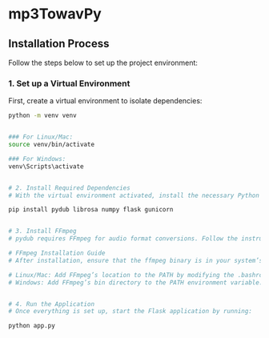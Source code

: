 # mp3TowavPy

<!-- `mp3TowavPy` is a Python-based application for converting MP3 files to WAV format. It utilizes libraries such as `pydub`, `librosa`, `numpy`, and `flask` for efficient audio processing. -->

## Installation Process

Follow the steps below to set up the project environment:

### 1. Set up a Virtual Environment
First, create a virtual environment to isolate dependencies:

```bash
python -m venv venv


### For Linux/Mac:
source venv/bin/activate

### For Windows:
venv\Scripts\activate


# 2. Install Required Dependencies
# With the virtual environment activated, install the necessary Python packages:

pip install pydub librosa numpy flask gunicorn


# 3. Install FFmpeg
# pydub requires FFmpeg for audio format conversions. Follow the instructions to download and install FFmpeg:

# FFmpeg Installation Guide
# After installation, ensure that the ffmpeg binary is in your system’s PATH by updating the environment variables:

# Linux/Mac: Add FFmpeg’s location to the PATH by modifying the .bashrc or .zshrc file.
# Windows: Add FFmpeg’s bin directory to the PATH environment variable.


# 4. Run the Application
# Once everything is set up, start the Flask application by running:

python app.py